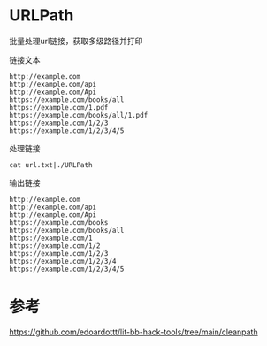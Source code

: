 # URLPath
批量处理url链接，获取多级路径并打印

链接文本
```
http://example.com
http://example.com/api
http://example.com/Api
https://example.com/books/all
https://example.com/1.pdf
https://example.com/books/all/1.pdf
https://example.com/1/2/3
https://example.com/1/2/3/4/5

```
处理链接
```
cat url.txt|./URLPath
```
输出链接
```
http://example.com
http://example.com/api
http://example.com/Api
https://example.com/books
https://example.com/books/all
https://example.com/1
https://example.com/1/2
https://example.com/1/2/3
https://example.com/1/2/3/4
https://example.com/1/2/3/4/5
```
# 参考
https://github.com/edoardottt/lit-bb-hack-tools/tree/main/cleanpath
